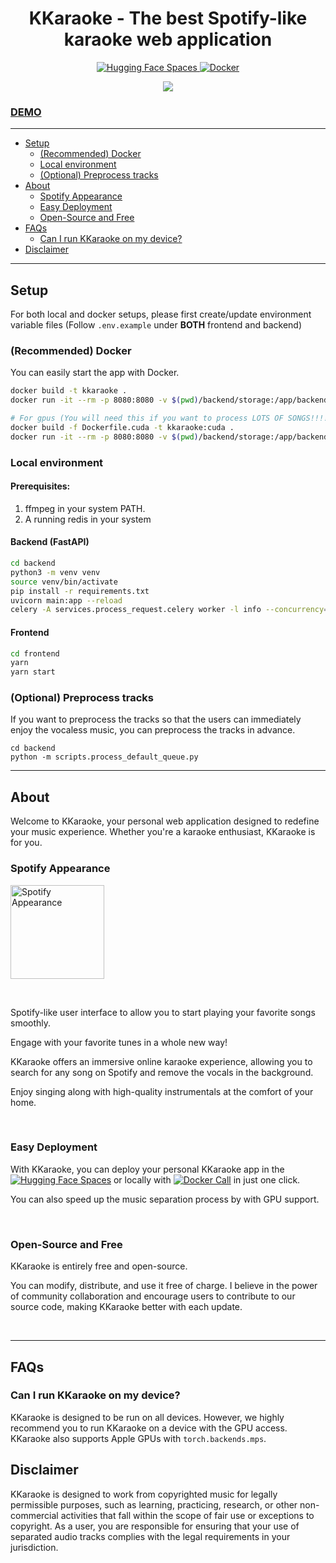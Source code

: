 <h1 align="center">KKaraoke - The best Spotify-like karaoke web application</h1>
<p align="center">
    <a href="https://kwang1012-kkaraoke.hf.space/">
        <img src="https://img.shields.io/badge/🤗%20Hugging%20Face-Spaces-blue" alt="Hugging Face Spaces">
    </a>
    <a href="https://hub.docker.com/r/kwang1012/kkaraoke">
        <img src="https://img.shields.io/badge/-Docker%20Image-blue?logo=docker&labelColor=white" alt="Docker">
    </a>
</p>

<p align="center">
    <img src="https://imgur.com/xkm7lKt.gif" />
</p>

<h3 align="start"><a href="https://kwang1012-kkaraoke.hf.space/">DEMO</a></h3>

---

- [Setup](#setup)
  - [(Recommended) Docker](#docker)
  - [Local environment](#local-environment)
  - [(Optional) Preprocess tracks](#optional-preprocess-tracks)
- [About](#about)
  - [Spotify Appearance](#spotify-appearance)
  - [Easy Deployment](#easy-deployment)
  - [Open-Source and Free](#open-source-and-free)
- [FAQs](#faqs)
  - [Can I run KKaraoke on my device?](#can-i-run-kkaraoke-on-my-device)
  <!-- - [Are there any limitations?](#are-there-any-limitations)
  - [How does KKaraoke work?](#how-does-kkaraoke-work)
  - [How do I use KKaraoke?](#how-do-i-use-kkaraoke) -->
- [Disclaimer](#disclaimer)

---

## Setup

For both local and docker setups, please first create/update environment variable files (Follow `.env.example` under **BOTH** frontend and backend)

### (Recommended) Docker

You can easily start the app with Docker.

```bash
docker build -t kkaraoke .
docker run -it --rm -p 8080:8080 -v $(pwd)/backend/storage:/app/backend/storage --env-file ./backend/.env kkaraoke

# For gpus (You will need this if you want to process LOTS OF SONGS!!!!)
docker build -f Dockerfile.cuda -t kkaraoke:cuda .
docker run -it --rm -p 8080:8080 -v $(pwd)/backend/storage:/app/backend/storage --env-file ./backend/.env --gpus all kkaraoke
```

### Local environment

#### Prerequisites:

1. ffmpeg in your system PATH.
2. A running redis in your system

#### Backend (FastAPI)

```bash
cd backend
python3 -m venv venv
source venv/bin/activate
pip install -r requirements.txt
uvicorn main:app --reload
celery -A services.process_request.celery worker -l info --concurrency=1 --pool=solo
```

#### Frontend

```bash
cd frontend
yarn
yarn start
```

### (Optional) Preprocess tracks

If you want to preprocess the tracks so that the users can immediately enjoy the vocaless music, you can preprocess the tracks in advance. 

```
cd backend
python -m scripts.process_default_queue.py
```

---

## About

Welcome to KKaraoke, your personal web application designed to redefine your music experience.
Whether you're a karaoke
enthusiast,
KKaraoke is for you.

### Spotify Appearance

<img title="Spotify Appearance" src="https://imgur.com/qvdqtsc.png" width="150" ></img>

<br>

Spotify-like user interface to allow you to start playing your favorite songs smoothly.

Engage with your favorite tunes in a whole new way!

KKaraoke offers an immersive online karaoke experience, allowing you to search
for any song on Spotify and remove the vocals in the background.

Enjoy singing along with high-quality instrumentals at the comfort of your home.

<br>

### Easy Deployment

With KKaraoke, you can deploy your personal KKaraoke app in the
<a href="https://huggingface.co/spaces/fabiogra/moseca?duplicate=true">
<img src="https://img.shields.io/badge/🤗%20Hugging%20Face-Spaces-blue"
alt="Hugging Face Spaces"></a> or locally with
[![Docker Call](https://img.shields.io/badge/-Docker%20Image-blue?logo=docker&labelColor=white)](https://hub.docker.com/r/kwang1012/kkaraoke)
in just one click.

You can also speed up the music separation process by with GPU support.

<br>

### Open-Source and Free

KKaraoke is entirely free and open-source.

You can modify, distribute, and use it free of charge. I believe in the power of community
collaboration and encourage users to contribute to our source code, making KKaraoke better with
each update.

<br>

<!-- ### Support

- Show your support by giving a star to the GitHub repository [![GitHub stars](https://img.shields.io/github/stars/fabiogra/moseca.svg?style=social&label=Star)](https://github.com/fabiogra/moseca).
- If you have found an issue or have a suggestion to improve KKaraoke, you can open an [![GitHub issues](https://img.shields.io/github/issues/fabiogra/moseca.svg)](https://github.com/fabiogra/moseca/issues/new)
- Enjoy KKaraoke? [![Buymeacoffee](https://img.shields.io/badge/Buy%20me%20a%20coffee--yellow.svg?logo=buy-me-a-coffee&logoColor=orange&style=social)](https://www.buymeacoffee.com/fabiogra)

--- -->

---

## FAQs

### Can I run KKaraoke on my device?
KKaraoke is designed to be run on all devices. However, we highly recommend you to run KKaraoke on a device with the GPU access. KKaraoke also supports Apple GPUs with `torch.backends.mps`.

## Disclaimer

KKaraoke is designed to work from copyrighted music for
legally permissible purposes, such as learning, practicing, research, or other non-commercial
activities that fall within the scope of fair use or exceptions to copyright. As a user, you are
responsible for ensuring that your use of separated audio tracks complies with the legal
requirements in your jurisdiction.
